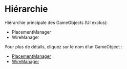 # Hiérarchie

Hiérarchie principale des GameObjects (UI exclus):

- PlacementManager
- WireManager

Pour plus de détails, cliquez sur le nom d’un GameObject :  
- [PlacementManager](gameobjects/PlacementManager.md)  
- [WireManager](gameobjects/WireManager.md)

